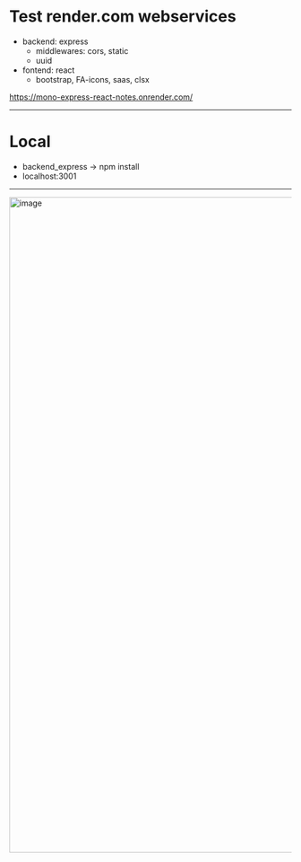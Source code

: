 # Test render.com webservices 
- backend: express
  + middlewares: cors, static 
  + uuid 
- fontend: react
  + bootstrap, FA-icons, saas, clsx

https://mono-express-react-notes.onrender.com/

----
# Local
- backend_express -> npm install
- localhost:3001
----

<img width="1168" alt="image" src="https://user-images.githubusercontent.com/99029880/220647119-8287980e-24b1-4c07-a25d-3e6dd509da19.png">
